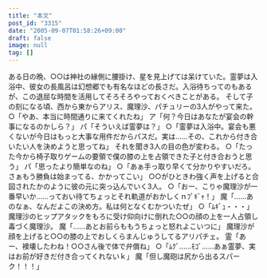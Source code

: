 ```yaml
---
title: "本文"
post_id: "3315"
date: "2005-09-07T01:58:26+09:00"
draft: false
image: null
tag: []
---
```



ある日の晩、○○は神社の縁側に腰掛け、星を見上げては呆けていた。霊夢は入浴中、彼女の長風呂は幻想郷でも有名なほどの長さだ。入浴待ちってのもあるが、この退屈な時間を活用してそろそろやっておくべきことがある。 そして子の刻になる頃、西から東からアリス、魔理沙、パチュリーの3人がやって来た。 ○「やあ、本当に時間通りに来てくれたね」 ア「何？今日はあなたが宴会の幹事になるのかしら？」 パ「そういえば霊夢は？」 ○「霊夢は入浴中。宴会も悪くないが今日はもっと大事な用件だからパスだ。実は……その、これから付き合いたい人を決めようと思ってね」 それを聞き3人の目の色が変わる。 ○「たった今から椅子取りゲームの要領で僕の膝の上を占領できた子と付き合おうと思う」 パ「思ったより簡単なのね」 ○「あぁ手っ取り早くて分かりやすいだろ。さぁもう勝負は始まってる、かかってこい」 ○○がひときわ強く声を上げると合図されたかのように彼の元に突っ込んでいく3人。 ○「おー、こりゃ魔理沙が一番早いか……っておい待てちょっとそれ軌道がおかしくｎﾌﾟｷﾞｬ！」 魔「……あのなぁ、なんだよこの決め方。私は何となくむかついたぜ」 ○「ﾑｷﾞｭ・・・」 魔理沙のヒップアタックをもろに受け仰向けに倒れた○○の顔の上を一人占領し毒づく魔理沙。 魔「……あとお前らももうちょっと怒れよこいつに」 魔理沙が顔を上げると○○の膝の上でおしくらまんじゅうしてるアリパチェ。 霊「あー、襖壊したわね！○○さん後で体で弁償ね」 ○「ﾑｸﾞ……ﾓｺﾞ……あぁ霊夢、実はお前が好きだ付き合ってくれないｋ」 魔「但し魔砲は尻から出るスパーク！！！」
